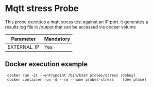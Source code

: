 # Mqtt stress Probe

This probe executes a mqtt stress test against an IP:port. It generates a results.log file in /output that can be accessed via docker volume


| Parameter | Mandatory |
|---|---|
|EXTERNAL_IP| Yes|

## Docker execution example
	 docker run -it --entrypoint /bin/bash probes/stress (debug)
	 docker container run -d --rm --name probes-stress    (dev phase)